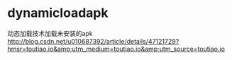 # dynamicloadapk
动态加载技术加载未安装的apk http://blog.csdn.net/u010687392/article/details/47121729?hmsr=toutiao.io&amp;utm_medium=toutiao.io&amp;utm_source=toutiao.io
